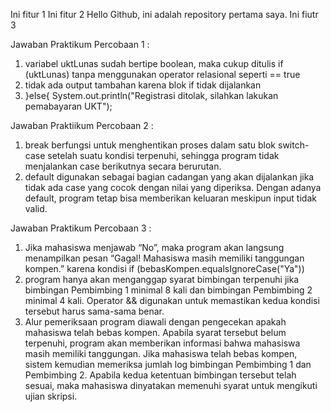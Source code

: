 Ini fitur 1
Ini fitur 2
Hello Github, ini adalah repository pertama saya.
Ini fiutr 3

Jawaban Praktikum Percobaan 1 :

1. variabel uktLunas sudah bertipe boolean, maka cukup ditulis if (uktLunas) tanpa menggunakan operator relasional seperti == true
2. tidak ada output tambahan karena blok if tidak dijalankan
3. }else{
        System.out.println("Registrasi ditolak, silahkan lakukan pemabayaran UKT");


Jawaban Praktiikum Percobaan 2 :

1. break berfungsi untuk menghentikan proses dalam satu blok switch-case setelah suatu kondisi terpenuhi, sehingga program tidak menjalankan case berikutnya secara berurutan.
2. default digunakan sebagai bagian cadangan yang akan dijalankan jika tidak ada case yang cocok dengan nilai yang diperiksa. Dengan adanya default, program tetap bisa memberikan keluaran meskipun input tidak valid.


Jawaban Praktikum Percobaan 3 :

1. Jika mahasiswa menjawab “No”, maka program akan langsung menampilkan pesan “Gagal! Mahasiswa masih memiliki tanggungan kompen.” karena kondisi if (bebasKompen.equalsIgnoreCase("Ya"))
2. program hanya akan menganggap syarat bimbingan terpenuhi jika bimbingan Pembimbing 1 minimal 8 kali dan bimbingan Pembimbing 2 minimal 4 kali. Operator && digunakan untuk memastikan kedua kondisi tersebut harus sama-sama benar.
3. Alur pemeriksaan program diawali dengan pengecekan apakah mahasiswa telah bebas kompen. Apabila syarat tersebut belum terpenuhi, program akan memberikan informasi bahwa mahasiswa masih memiliki tanggungan. Jika mahasiswa telah bebas kompen, sistem kemudian memeriksa jumlah log bimbingan Pembimbing 1 dan Pembimbing 2. Apabila kedua ketentuan bimbingan tersebut telah sesuai, maka mahasiswa dinyatakan memenuhi syarat untuk mengikuti ujian skripsi.